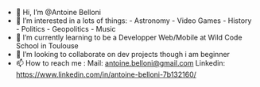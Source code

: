 - 👋 Hi, I’m @Antoine Belloni
- 👀 I’m interested in a lots of things: 
        - Astronomy
        - Video Games
        - History
        - Politics
        - Geopolitics
        - Music
- 🌱 I’m currently learning to be a Developper Web/Mobile at Wild Code School in Toulouse
- 💞️ I’m looking to collaborate on dev projects though i am beginner
- 📫 How to reach me :
    Mail: antoine.belloni@gmail.com
    Linkedin: https://www.linkedin.com/in/antoine-belloni-7b132160/

<!---
Aristotia/Aristotia is a ✨ special ✨ repository because its `README.md` (this file) appears on your GitHub profile.
You can click the Preview link to take a look at your changes.
--->
